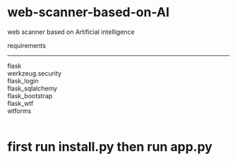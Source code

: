 # web-scanner-based-on-AI
web scanner based on Artificial intelligence 

requirements 
_______________________________________
flask <br>
werkzeug.security <br>
flask_login <br>
flask_sqlalchemy <br>
flask_bootstrap <br>
flask_wtf <br>
wtforms
<br><br>
<h1> first run install.py then run app.py <h1>
